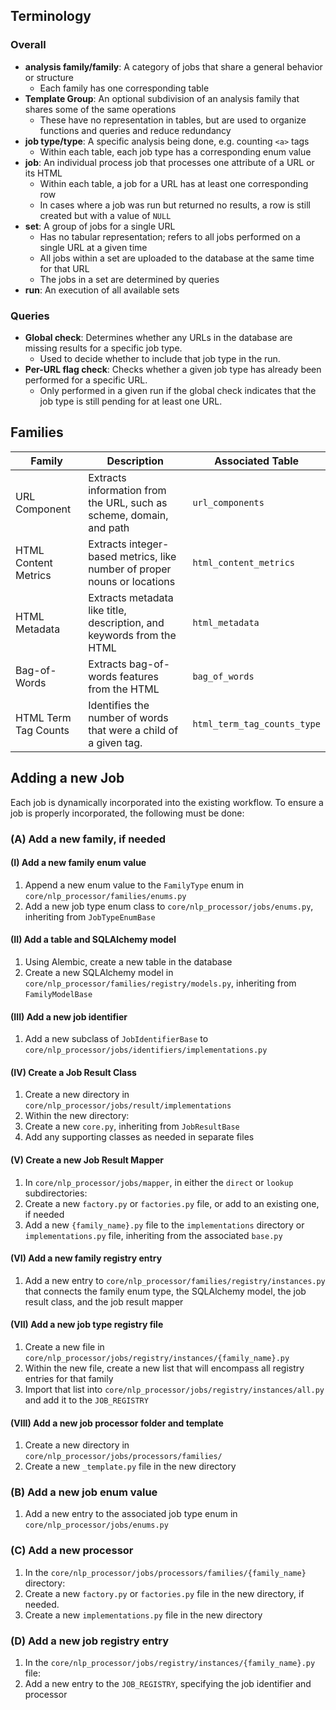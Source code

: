 

## Terminology

### Overall
- **analysis family/family**: A category of jobs that share a general behavior or structure
    - Each family has one corresponding table
- **Template Group**: An optional subdivision of an analysis family that shares some of the same operations
    - These have no representation in tables, but are used to organize functions and queries and reduce redundancy
- **job type/type**: A specific analysis being done, e.g. counting `<a>` tags
    - Within each table, each job type has a corresponding enum value
- **job**: An individual process job that processes one attribute of a URL or its HTML
    - Within each table, a job for a URL has at least one corresponding row
    - In cases where a job was run but returned no results, a row is still created but with a value of `NULL`
- **set**: A group of jobs for a single URL
    - Has no tabular representation; refers to all jobs performed on a single URL at a given time
    - All jobs within a set are uploaded to the database at the same time for that URL
    - The jobs in a set are determined by queries
- **run**: An execution of all available sets

### Queries

- **Global check**: Determines whether any URLs in the database are missing results for a specific job type.
  - Used to decide whether to include that job type in the run.
- **Per-URL flag check**: Checks whether a given job type has already been performed for a specific URL.
   - Only performed in a given run if the global check indicates that the job type is still pending for at least one URL.

  
## Families

| Family               | Description                                                              | Associated Table         |
|----------------------|--------------------------------------------------------------------------|--------------------------|
| URL Component        | Extracts information from the URL, such as scheme, domain, and path      | `url_components`         |
| HTML Content Metrics | Extracts integer-based metrics, like number of proper nouns or locations | `html_content_metrics`   |
| HTML Metadata        | Extracts metadata like title, description, and keywords from the HTML    | `html_metadata`          |
| Bag-of-Words         | Extracts bag-of-words features from the HTML                             | `bag_of_words`           |
| HTML Term Tag Counts | Identifies the number of words that were a child of a given tag.         | `html_term_tag_counts_type`   |

## Adding a new Job

Each job is dynamically incorporated into the existing workflow. To ensure a job is properly incorporated, the following must be done:

### (A) Add a new family, if needed

#### (I) Add a new family enum value
1. Append a new enum value to the `FamilyType` enum in `core/nlp_processor/families/enums.py`
2. Add a new job type enum class to `core/nlp_processor/jobs/enums.py`, inheriting from `JobTypeEnumBase`

#### (II) Add a table and SQLAlchemy model
1. Using Alembic, create a new table in the database
2. Create a new SQLAlchemy model in `core/nlp_processor/families/registry/models.py`, inheriting from `FamilyModelBase`

#### (III) Add a new job identifier
1. Add a new subclass of `JobIdentifierBase` to `core/nlp_processor/jobs/identifiers/implementations.py`

#### (IV) Create a Job Result Class 

1. Create a new directory in `core/nlp_processor/jobs/result/implementations`
2. Within the new directory:
  3. Create a new `core.py`, inheriting from `JobResultBase`
  4. Add any supporting classes as needed in separate files 

#### (V) Create a new Job Result Mapper

1. In `core/nlp_processor/jobs/mapper`, in either the `direct` or `lookup` subdirectories:
  2. Create a new `factory.py` or `factories.py` file, or add to an existing one, if needed
  3. Add a new `{family_name}.py` file to the `implementations` directory or `implementations.py` file, inheriting from the associated `base.py`

#### (VI) Add a new family registry entry
1. Add a new entry to `core/nlp_processor/families/registry/instances.py` that connects the family enum type, the SQLAlchemy model, the job result class, and the job result mapper

#### (VII) Add a new job type registry file
1. Create a new file in `core/nlp_processor/jobs/registry/instances/{family_name}.py`
2. Within the new file, create a new list that will encompass all registry entries for that family
3. Import that list into `core/nlp_processor/jobs/registry/instances/all.py` and add it to the `JOB_REGISTRY`


#### (VIII) Add a new job processor folder and template
1. Create a new directory in `core/nlp_processor/jobs/processors/families/`
2. Create a new `_template.py` file in the new directory

### (B) Add a new job enum value

1. Add a new entry to the associated job type enum in `core/nlp_processor/jobs/enums.py`

### (C) Add a new processor

1. In the `core/nlp_processor/jobs/processors/families/{family_name}` directory:
  2. Create a new `factory.py` or `factories.py` file in the new directory, if needed. 
  3. Create a new `implementations.py` file in the new directory

### (D) Add a new job registry entry
1. In the `core/nlp_processor/jobs/registry/instances/{family_name}.py` file:
  2. Add a new entry to the `JOB_REGISTRY`, specifying the job identifier and processor
